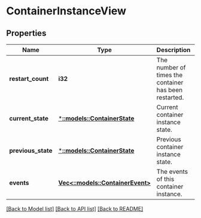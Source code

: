 # ContainerInstanceView

## Properties
Name | Type | Description | Notes
------------ | ------------- | ------------- | -------------
**restart_count** | **i32** | The number of times the container has been restarted. | [optional] [default to null]
**current_state** | [***::models::ContainerState**](ContainerState.md) | Current container instance state. | [optional] [default to null]
**previous_state** | [***::models::ContainerState**](ContainerState.md) | Previous container instance state. | [optional] [default to null]
**events** | [**Vec<::models::ContainerEvent>**](ContainerEvent.md) | The events of this container instance. | [optional] [default to null]

[[Back to Model list]](../README.md#documentation-for-models) [[Back to API list]](../README.md#documentation-for-api-endpoints) [[Back to README]](../README.md)


